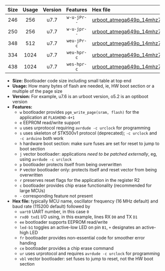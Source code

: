 |Size|Usage|Version|Features|Hex file|
|:-:|:-:|:-:|:-:|:--|
|246|256|u7.7|`w-u-jPr--`|[urboot_atmega649p_14mhz7456_460800bps_uart0_rxe0_txe1_led+b5_ur_vbl.hex](https://raw.githubusercontent.com/stefanrueger/urboot.hex/main/cores/megacore/atmega649p/fcpu_14mhz7456/460800_bps/urboot_atmega649p_14mhz7456_460800bps_uart0_rxe0_txe1_led+b5_ur_vbl.hex)|
|250|256|u7.7|`w-u-jpr--`|[urboot_atmega649p_14mhz7456_460800bps_uart0_rxe0_txe1_led+b5_fr_ur_vbl.hex](https://raw.githubusercontent.com/stefanrueger/urboot.hex/main/cores/megacore/atmega649p/fcpu_14mhz7456/460800_bps/urboot_atmega649p_14mhz7456_460800bps_uart0_rxe0_txe1_led+b5_fr_ur_vbl.hex)|
|348|512|u7.7|`weu-jPr-c`|[urboot_atmega649p_14mhz7456_460800bps_uart0_rxe0_txe1_ee_led+b5_fr_ce_ur_vbl.hex](https://raw.githubusercontent.com/stefanrueger/urboot.hex/main/cores/megacore/atmega649p/fcpu_14mhz7456/460800_bps/urboot_atmega649p_14mhz7456_460800bps_uart0_rxe0_txe1_ee_led+b5_fr_ce_ur_vbl.hex)|
|334|1024|u7.7|`weu-hpr-c`|[urboot_atmega649p_14mhz7456_460800bps_uart0_rxe0_txe1_ee_led+b5_fr_ce_ur.hex](https://raw.githubusercontent.com/stefanrueger/urboot.hex/main/cores/megacore/atmega649p/fcpu_14mhz7456/460800_bps/urboot_atmega649p_14mhz7456_460800bps_uart0_rxe0_txe1_ee_led+b5_fr_ce_ur.hex)|
|438|1024|u7.7|`wes-hpr-c`|[urboot_atmega649p_14mhz7456_460800bps_uart0_rxe0_txe1_ee_led+b5_fr_ce.hex](https://raw.githubusercontent.com/stefanrueger/urboot.hex/main/cores/megacore/atmega649p/fcpu_14mhz7456/460800_bps/urboot_atmega649p_14mhz7456_460800bps_uart0_rxe0_txe1_ee_led+b5_fr_ce.hex)|

- **Size:** Bootloader code size including small table at top end
- **Usage:** How many bytes of flash are needed, ie, HW boot section or a multiple of the page size
- **Version:** For example, u7.6 is an urboot version, o5.2 is an optiboot version
- **Features:**
  + `w` bootloader provides `pgm_write_page(sram, flash)` for the application at `FLASHEND-4+1`
  + `e` EEPROM read/write support
  + `u` uses urprotocol requiring `avrdude -c urclock` for programming
  + `s` uses skeleton of STK500v1 protocol (deprecated); `-c urclock` and `-c arduino` both work
  + `h` hardware boot section: make sure fuses are set for reset to jump to boot section
  + `j` vector bootloader: applications *need to be patched externally*, eg, using `avrdude -c urclock`
  + `p` bootloader protects itself from being overwritten
  + `P` vector bootloader only: protects itself and reset vector from being overwritten
  + `r` preserves reset flags for the application in the register R2
  + `c` bootloader provides chip erase functionality (recommended for large MCUs)
  + `-` corresponding feature not present
- **Hex file:** typically MCU name, oscillator frequency (16 MHz default) and baud rate (115200 default) followed by
  + `uart0` UART number, in this case `0`
  + `rxd0 txd1` I/O using, in this example, lines RX `D0` and TX `D1`
  + `ee` bootloader supports EEPROM read/write
  + `led-b1` toggles an active-low LED on pin `B1`, `+` designates an active-high LED
  + `fr` bootloader provides non-essential code for smoother error handing
  + `ce` bootloader provides a chip erase command
  + `ur` uses urprotocol and requires `avrdude -c urclock` for programming
  + `vbl` vector bootloader: set fuses to jump to reset, not the HW boot section
